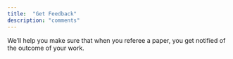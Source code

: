 ```yaml
---
title:  "Get Feedback"
description: "comments"
---
```

We’ll help you make sure that when you referee a paper, you get notified of the outcome of your work.